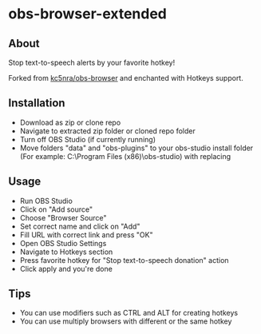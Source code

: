 # obs-browser-extended

## About

Stop text-to-speech alerts by your favorite hotkey!

Forked from [kc5nra/obs-browser](https://github.com/kc5nra/obs-browser) and enchanted with Hotkeys support.

## Installation

* Download as zip or clone repo
* Navigate to extracted zip folder or cloned repo folder
* Turn off OBS Studio (if currently running)
* Move folders "data" and "obs-plugins" to your obs-studio install folder  (For example: C:\Program Files (x86)\obs-studio) with replacing

## Usage

* Run OBS Studio
* Click on "Add source"
* Choose "Browser Source"
* Set correct name and click on "Add"
* Fill URL with correct link and press "OK"
* Open OBS Studio Settings
* Navigate to Hotkeys section
* Press favorite hotkey for "Stop text-to-speech donation" action
* Click apply and you're done

## Tips

+ You can use modifiers such as CTRL and ALT for creating hotkeys
+ You can use multiply browsers with different or the same hotkey
